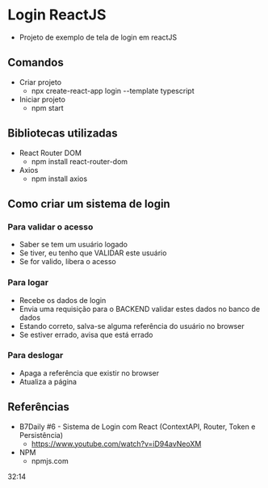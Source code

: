 # Login ReactJS
- Projeto de exemplo de tela de login em reactJS

## Comandos
- Criar projeto
    - npx create-react-app login --template typescript
- Iniciar projeto
    - npm start

## Bibliotecas utilizadas
- React Router DOM
    - npm install react-router-dom
- Axios
    - npm install axios

## Como criar um sistema de login

### Para validar o acesso
- Saber se tem um usuário logado
- Se tiver, eu tenho que VALIDAR este usuário
- Se for valido, libera o acesso

### Para logar
- Recebe os dados de login
- Envia uma requisição para o BACKEND validar estes dados no banco de dados
- Estando correto, salva-se alguma referência do usuário no browser
- Se estiver errado, avisa que está errado

### Para deslogar
- Apaga a referência que existir no browser
- Atualiza a página

## Referências
- B7Daily #6 - Sistema de Login com React (ContextAPI, Router, Token e Persistência)
    - https://www.youtube.com/watch?v=iD94avNeoXM
- NPM
    - npmjs.com

32:14

